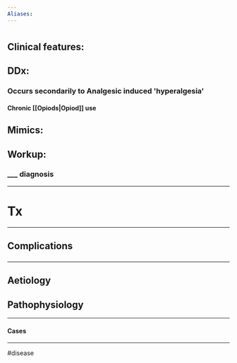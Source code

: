```yaml
---
Aliases:
---
```

# 
## Clinical features:
###
## DDx:
### Occurs secondarily to Analgesic induced 'hyperalgesia'
#### Chronic [[Opiods|Opiod]] use
## Mimics:
###
## Workup:
### ___ diagnosis
---
# Tx

---
## Complications
###

---
## Aetiology
## Pathophysiology

---
#### Cases


---
#disease 